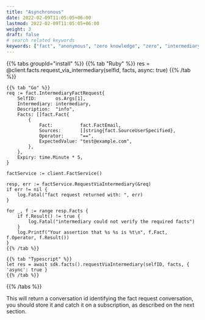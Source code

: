 ```yaml
---
title: "Asynchronous"
date: 2022-02-09T11:05:05+06:00
lastmod: 2022-02-09T11:05:05+06:00
weight: 3
draft: false
# search related keywords
keywords: ["fact", "anonymous", "zero knowledge", "zero", "intermediary", "async"]
---
```


{{% tabs groupId="install" %}}
    {{% tab "Ruby" %}}
    res = @client.facts.request_via_intermediary(selfid, facts, async: true)
    {{% /tab %}}

    {{% tab "Go" %}}
    req := fact.IntermediaryFactRequest{
        SelfID:       os.Args[1],
        Intermediary: intermediary,
        Description:  "info",
        Facts: []fact.Fact{
            {
                Fact:          fact.FactEmail,
                Sources:       []string{fact.SourceUserSpecified},
                Operator:      "==",
                ExpectedValue: "test@example.com",
            },
        },
        Expiry: time.Minute * 5,
    }

    factService := client.FactService()

    resp, err := factService.RequestViaIntermediary(&req)
    if err != nil {
        log.Fatal("fact request returned with: ", err)
    }

    for _, f := range resp.Facts {
        if f.Result() != true {
            log.Fatal("intermediary could not verify the required facts")
        }
        log.Printf("Your assertion that %s %s is %t\n", f.Fact, f.Operator, f.Result())
    }
    {{% /tab %}}

    {{% tab "Typescript" %}}
    let res = await sdk.facts().requestViaIntermediary(selfID, facts, { 'async': true }
    {{% /tab %}}
{{% /tabs %}}

This will return a conversation id identifying the fact request conversation, you should store it and catch it on a subscription, as described on the next section.
